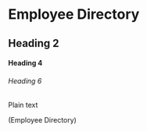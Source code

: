 # Employee Directory

## Heading 2

#### Heading 4

###### Heading 6

Plain text


(Employee Directory)
